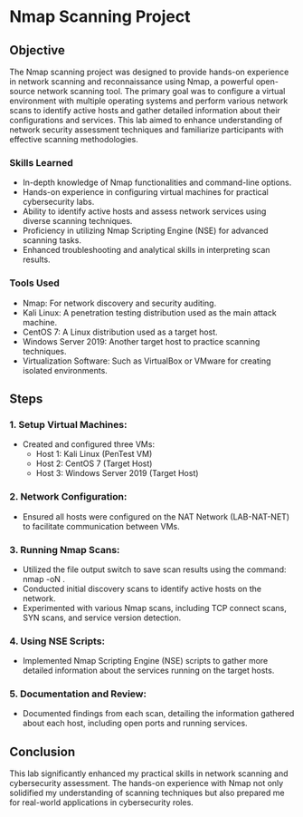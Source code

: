 # Nmap Scanning Project

## Objective

The Nmap scanning project was designed to provide hands-on experience in network scanning and reconnaissance using Nmap, a powerful open-source network scanning tool. The primary goal was to configure a virtual environment with multiple operating systems and perform various network scans to identify active hosts and gather detailed information about their configurations and services. This lab aimed to enhance understanding of network security assessment techniques and familiarize participants with effective scanning methodologies.

### Skills Learned

- In-depth knowledge of Nmap functionalities and command-line options.
- Hands-on experience in configuring virtual machines for practical cybersecurity labs.
- Ability to identify active hosts and assess network services using diverse scanning techniques.
- Proficiency in utilizing Nmap Scripting Engine (NSE) for advanced scanning tasks.
- Enhanced troubleshooting and analytical skills in interpreting scan results.

### Tools Used

- Nmap: For network discovery and security auditing.
- Kali Linux: A penetration testing distribution used as the main attack machine.
- CentOS 7: A Linux distribution used as a target host.
- Windows Server 2019: Another target host to practice scanning techniques.
- Virtualization Software: Such as VirtualBox or VMware for creating isolated environments.

## Steps

### 1. Setup Virtual Machines:

- Created and configured three VMs:
   - Host 1: Kali Linux (PenTest VM)
   - Host 2: CentOS 7 (Target Host)
   - Host 3: Windows Server 2019 (Target Host)


### 2. Network Configuration:

- Ensured all hosts were configured on the NAT Network (LAB-NAT-NET) to facilitate communication between VMs.


### 3. Running Nmap Scans:

- Utilized the file output switch to save scan results using the command: nmap -oN  .
- Conducted initial discovery scans to identify active hosts on the network.
- Experimented with various Nmap scans, including TCP connect scans, SYN scans, and service version detection.


### 4. Using NSE Scripts:

- Implemented Nmap Scripting Engine (NSE) scripts to gather more detailed information about the services running on the target hosts.


### 5. Documentation and Review:

- Documented findings from each scan, detailing the information gathered about each host, including open ports and running services.


## Conclusion

This lab significantly enhanced my practical skills in network scanning and cybersecurity assessment. The hands-on experience with Nmap not only solidified my understanding of scanning techniques but also prepared me for real-world applications in cybersecurity roles.
